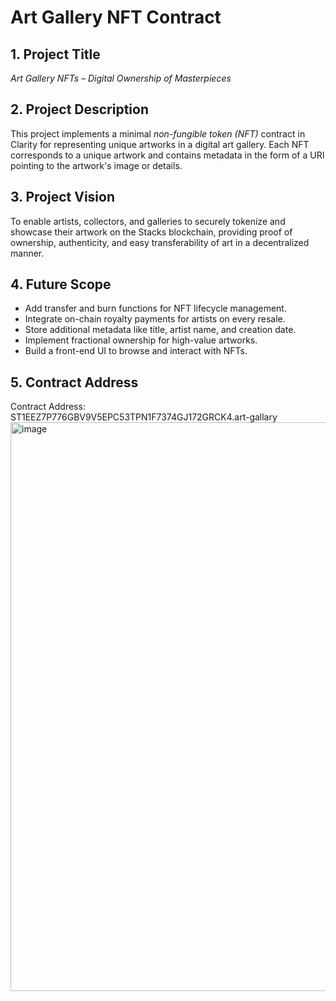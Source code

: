 # Art Gallery NFT Contract

## 1. Project Title
*Art Gallery NFTs – Digital Ownership of Masterpieces*

## 2. Project Description
This project implements a minimal *non-fungible token (NFT)* contract in Clarity for representing unique artworks in a digital art gallery. Each NFT corresponds to a unique artwork and contains metadata in the form of a URI pointing to the artwork's image or details.

## 3. Project Vision
To enable artists, collectors, and galleries to securely tokenize and showcase their artwork on the Stacks blockchain, providing proof of ownership, authenticity, and easy transferability of art in a decentralized manner.

## 4. Future Scope
- Add transfer and burn functions for NFT lifecycle management.
- Integrate on-chain royalty payments for artists on every resale.
- Store additional metadata like title, artist name, and creation date.
- Implement fractional ownership for high-value artworks.
- Build a front-end UI to browse and interact with NFTs.

## 5. Contract Address
Contract Address: ST1EEZ7P776GBV9V5EPC53TPN1F7374GJ172GRCK4.art-gallary
<img width="1918" height="910" alt="image" src="https://github.com/user-attachments/assets/34144c25-c918-451d-a20f-7c9e88a0faaa" />
